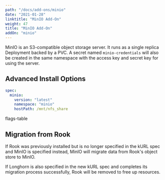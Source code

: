 ```yaml
---
path: "/docs/add-ons/minio"
date: "2021-01-28"
linktitle: "MinIO Add-On"
weight: 47
title: "MinIO Add-On"
addOn: "minio"
---
```

MinIO is an S3-compatible object storage server.
It runs as a single replica Deployment backed by a PVC.
A secret named `minio-credentials` will also be created in the same namespace with the access key and secret key for using the server.

## Advanced Install Options

```yaml
spec:
  minio:
    version: "latest"
    namespace: "minio"
    hostPath: /mnt/nfs_share
```

flags-table

## Migration from Rook

If Rook was previously installed but is no longer specified in the kURL spec and MinIO is specified instead, MinIO will migrate data from Rook's object store to MinIO.

If Longhorn is also specified in the new kURL spec and completes its migration process successfully, Rook will be removed to free up resources.
